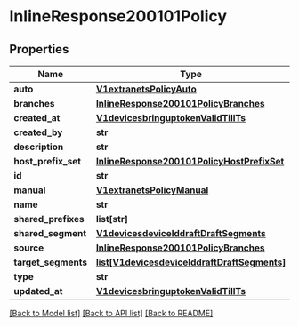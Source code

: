 # InlineResponse200101Policy

## Properties
Name | Type | Description | Notes
------------ | ------------- | ------------- | -------------
**auto** | [**V1extranetsPolicyAuto**](V1extranetsPolicyAuto.md) |  | [optional] 
**branches** | [**InlineResponse200101PolicyBranches**](InlineResponse200101PolicyBranches.md) |  | [optional] 
**created_at** | [**V1devicesbringuptokenValidTillTs**](V1devicesbringuptokenValidTillTs.md) |  | [optional] 
**created_by** | **str** |  | [optional] 
**description** | **str** |  | [optional] 
**host_prefix_set** | [**InlineResponse200101PolicyHostPrefixSet**](InlineResponse200101PolicyHostPrefixSet.md) |  | [optional] 
**id** | **str** |  | [optional] 
**manual** | [**V1extranetsPolicyManual**](V1extranetsPolicyManual.md) |  | [optional] 
**name** | **str** |  | [optional] 
**shared_prefixes** | **list[str]** |  | [optional] 
**shared_segment** | [**V1devicesdeviceIddraftDraftSegments**](V1devicesdeviceIddraftDraftSegments.md) |  | [optional] 
**source** | [**InlineResponse200101PolicyBranches**](InlineResponse200101PolicyBranches.md) |  | [optional] 
**target_segments** | [**list[V1devicesdeviceIddraftDraftSegments]**](V1devicesdeviceIddraftDraftSegments.md) |  | [optional] 
**type** | **str** |  | [optional] 
**updated_at** | [**V1devicesbringuptokenValidTillTs**](V1devicesbringuptokenValidTillTs.md) |  | [optional] 

[[Back to Model list]](../README.md#documentation-for-models) [[Back to API list]](../README.md#documentation-for-api-endpoints) [[Back to README]](../README.md)

